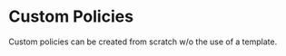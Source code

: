 [title]: # (Custom Policies)
[tags]: # ( )
[priority]: # (7)
# Custom Policies

Custom policies can be created from scratch w/o the use of a template. 

<!-- TODO: Fill with information, rethink wording.-->
